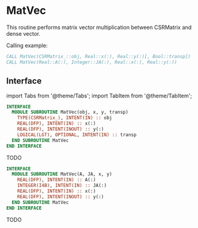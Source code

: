# MatVec

This routine performs matrix vector multiplication between CSRMatrix and dense vector.

Calling example:

```fortran
CALL MatVec(CSRMatrix_::obj, Real::x(:), Real::y(:)[, Bool::transp])
CALL MatVec(Real::A(:), Integer::JA(:), Real::x(:), Real::y(:))
```

## Interface

import Tabs from '@theme/Tabs';
import TabItem from '@theme/TabItem';

<Tabs>
<TabItem value="interface" label="܀ MatVec(obj, x, y, transp)" default>

```fortran
INTERFACE
  MODULE SUBROUTINE MatVec(obj, x, y, transp)
    TYPE(CSRMatrix_), INTENT(IN) :: obj
    REAL(DFP), INTENT(IN) :: x(:)
    REAL(DFP), INTENT(INOUT) :: y(:)
    LOGICAL(LGT), OPTIONAL, INTENT(IN) :: transp
  END SUBROUTINE MatVec
END INTERFACE
```

</TabItem>

<TabItem value="example" label="️܀ See example">

TODO

</TabItem>

<TabItem value="close" label="↢ " default>

</TabItem>

</Tabs>

<Tabs>

<TabItem value="interface" label="܀ MatVec(A, JA, x, y)">

```fortran
INTERFACE
  MODULE SUBROUTINE MatVec(A, JA, x, y)
    REAL(DFP), INTENT(IN) :: A(:)
    INTEGER(I4B), INTENT(IN) :: JA(:)
    REAL(DFP), INTENT(IN) :: x(:)
    REAL(DFP), INTENT(INOUT) :: y(:)
  END SUBROUTINE MatVec
END INTERFACE
```

</TabItem>

<TabItem value="example" label="️܀ See example">

TODO

</TabItem>

<TabItem value="close" label="↢ " default>

</TabItem>

</Tabs>
